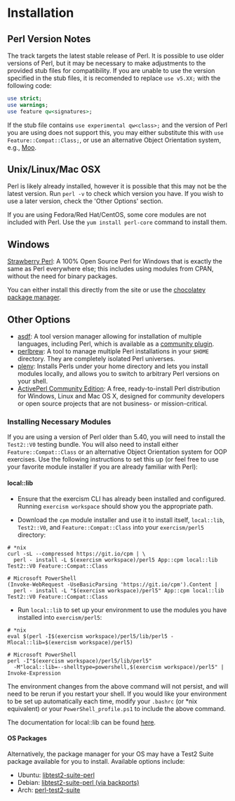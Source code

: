# Installation

## Perl Version Notes
The track targets the latest stable release of Perl.
It is possible to use older versions of Perl, but it may be necessary to make adjustments to the provided stub files for compatibility.
If you are unable to use the version specified in the stub files, it is recomended to replace `use v5.XX;` with the following code:

```perl
use strict;
use warnings;
use feature qw<signatures>;
```

If the stub file contains `use experimental qw<class>;` and the version of Perl you are using does not support this, you may either substitute this with `use Feature::Compat::Class;`, or use an alternative Object Orientation system, e.g., [Moo](https://metacpan.org/pod/Moo).

## Unix/Linux/Mac OSX
Perl is likely already installed, however it is possible that this may not be the latest version.
Run `perl -v` to check which version you have.
If you wish to use a later version, check the 'Other Options' section.

If you are using Fedora/Red Hat/CentOS, some core modules are not included with Perl.
Use the `yum install perl-core` command to install them.

## Windows
[Strawberry Perl](http://strawberryperl.com/): A 100% Open Source Perl for Windows that is exactly the same as Perl everywhere else;
this includes using modules from CPAN, without the need for binary packages.

You can either install this directly from the site or use the [chocolatey package manager](https://chocolatey.org/packages/StrawberryPerl).

## Other Options
* [asdf](https://asdf-vm.com/):
  A tool version manager allowing for installation of multiple languages, including Perl, which is available as a [community plugin](https://github.com/asdf-vm/asdf-plugins).
* [perlbrew](https://perlbrew.pl/):
  A tool to manage multiple Perl installations in your `$HOME` directory.
  They are completely isolated Perl universes.
* [plenv](https://github.com/tokuhirom/plenv):
  Installs Perls under your home directory and lets you install modules locally, and allows you to switch to arbitrary Perl versions on your shell.
* [ActivePerl Community Edition](https://www.activestate.com/activeperl/downloads):
  A free, ready-to-install Perl distribution for Windows, Linux and Mac OS X, designed for community developers or open source projects that are not business- or mission-critical.

### Installing Necessary Modules
If you are using a version of Perl older than 5.40, you will need to install the `Test2::V0` testing bundle.
You will also need to install either `Feature::Compat::Class` or an alternative Object Orientation system for OOP exercises.
Use the following instructions to set this up (or feel free to use your favorite module installer if you are already familiar with Perl):

#### local::lib
* Ensure that the exercism CLI has already been installed and configured.
Running `exercism workspace` should show you the appropriate path.

* Download the `cpm` module installer and use it to install itself,
`local::lib`, `Test2::V0`, and `Feature::Compat::Class` into your `exercism/perl5` directory:
```
# *nix
curl -sL --compressed https://git.io/cpm | \
  perl - install -L $(exercism workspace)/perl5 App::cpm local::lib Test2::V0 Feature::Compat::Class

# Microsoft PowerShell
(Invoke-WebRequest -UseBasicParsing 'https://git.io/cpm').Content |
  perl - install -L "$(exercism workspace)/perl5" App::cpm local::lib Test2::V0 Feature::Compat::Class
```

* Run `local::lib` to set up your environment to use the modules you have
installed into `exercism/perl5`:
```
# *nix
eval $(perl -I$(exercism workspace)/perl5/lib/perl5 -Mlocal::lib=$(exercism workspace)/perl5)

# Microsoft PowerShell
perl -I"$(exercism workspace)/perl5/lib/perl5"
  -M"local::lib=--shelltype=powershell,$(exercism workspace)/perl5" | Invoke-Expression
```

The environment changes from the above command will not persist, and will need to be rerun if you restart your shell.
If you would like your environment to be set up automatically each time, modify your `.bashrc` (or \*nix equivalent) or your `PowerShell_profile.ps1` to include the above command.

The documentation for local::lib can be found [here](https://perldoc.pl/local::lib).

#### OS Packages
Alternatively, the package manager for your OS may have a Test2 Suite package available for you to install.
Available options include:

* Ubuntu: [libtest2-suite-perl](https://launchpad.net/ubuntu/+source/libtest2-suite-perl)
* Debian: [libtest2-suite-perl (via backports)](https://packages.debian.org/stretch-backports/libtest2-suite-perl)
* Arch: [perl-test2-suite](https://www.archlinux.org/packages/community/any/perl-test2-suite/)
